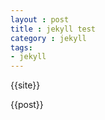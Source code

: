 ```yaml
---
layout : post
title : jekyll test
category : jekyll
tags:
- jekyll
---
```


{{site}}

<!--description-->

{{post}}
